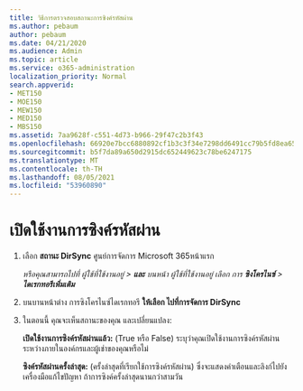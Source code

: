 ```yaml
---
title: วิธีการตรวจสอบสถานะการซิงค์รหัสผ่าน
ms.author: pebaum
author: pebaum
ms.date: 04/21/2020
ms.audience: Admin
ms.topic: article
ms.service: o365-administration
localization_priority: Normal
search.appverid:
- MET150
- MOE150
- MEW150
- MED150
- MBS150
ms.assetid: 7aa9628f-c551-4d73-b966-29f47c2b3f43
ms.openlocfilehash: 66920e7bcc6880892cf1b3c3f34e7298dd6491cc79b5fd8ea6540ee10339f33e
ms.sourcegitcommit: b5f7da89a650d2915dc652449623c78be6247175
ms.translationtype: MT
ms.contentlocale: th-TH
ms.lasthandoff: 08/05/2021
ms.locfileid: "53960890"
---
```

# <a name="enable-password-sync"></a>เปิดใช้งานการซิงค์รหัสผ่าน

1.  เลือก **สถานะ DirSync** ศูนย์การจัดการ Microsoft 365หน้าแรก 
    
     *หรือคุณสามารถไปที่ ผู้ใช้ที่ใช้งานอยู่ \> **และ** บนหน้า ผู้ใช้ที่ใช้งานอยู่ เลือก การ **ซิงโครไนซ์** \> **ไดเรกทอรีเพิ่มเติม*** 
    
2. บนบานหน้าต่าง การซิงโครไนซ์ไดเรกทอรี **ให้เลือก ไปที่การจัดการ DirSync** 
    
3. ในตอนนี้ คุณจะเห็นสถานะของคุณ และเปลี่ยนแปลง:
    
    **เปิดใช้งานการซิงค์รหัสผ่านแล้ว:** (True หรือ False) ระบุว่าคุณเปิดใช้งานการซิงค์รหัสผ่านระหว่างภายในองค์กรและผู้เช่าของคุณหรือไม่ 
    
    **ซิงค์รหัสผ่านครั้งล่าสุด:** (ครั้งล่าสุดที่เรียกใช้การซิงค์รหัสผ่าน) ซึ่งจะแสดงคําเตือนและลิงก์ไปยังเครื่องมือแก้ไขปัญหา ถ้าการซิงค์ครั้งล่าสุดนานกว่าสามวัน 
    

